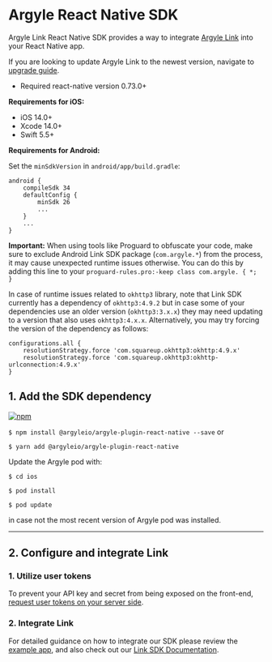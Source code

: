# Argyle React Native SDK

Argyle Link React Native SDK provides a way to integrate [Argyle Link](https://argyle.com/docs/link/overview) into your React Native app.

If you are looking to update Argyle Link to the newest version, navigate to [upgrade guide](UPGRADING.md).

- Required react-native version 0.73.0+

**Requirements for iOS:**

- iOS 14.0+
- Xcode 14.0+
- Swift 5.5+

**Requirements for Android:**

Set the `minSdkVersion` in `android/app/build.gradle`:

```
android {
    compileSdk 34
    defaultConfig {
        minSdk 26
        ...
    }
    ...
}
```

**Important:** When using tools like Proguard to obfuscate your code, make sure to exclude Android Link SDK package (`com.argyle.*`) from the process, it may cause unexpected runtime issues otherwise. You can do this by adding this line to your `proguard-rules.pro:-keep class com.argyle. { *; }`

In case of runtime issues related to `okhttp3` library, note that Link SDK currently has a dependency of `okhttp3:4.9.2` but in case some of your dependencies use an older version (`okhttp3:3.x.x`) they may need updating to a version that also uses `okhttp3:4.x.x`. Alternatively, you may try forcing the version of the dependency as follows:
```
configurations.all {
    resolutionStrategy.force 'com.squareup.okhttp3:okhttp:4.9.x'
    resolutionStrategy.force 'com.squareup.okhttp3:okhttp-urlconnection:4.9.x'
}
```

## 1. Add the SDK dependency

[![npm](https://img.shields.io/npm/v/@argyleio/argyle-plugin-react-native?style=for-the-badge)](https://www.npmjs.com/package/@argyleio/argyle-plugin-react-native)

`$ npm install @argyleio/argyle-plugin-react-native --save` or

`$ yarn add @argyleio/argyle-plugin-react-native`

Update the Argyle pod with:

`$ cd ios`

`$ pod install`

`$ pod update`

in case not the most recent version of Argyle pod was installed.

--- 

## 2. Configure and integrate Link

### 1. Utilize user tokens

To prevent your API key and secret from being exposed on the front-end, [request user tokens on your server side](https://argyle.com/docs/link/user-tokens#creating-a-user-token).

### 2. Integrate Link

For detailed guidance on how to integrate our SDK please review the [example app](example/src/LinkExample.tsx), and also check out our [Link SDK Documentation](https://argyle.com/docs/link/overview).
